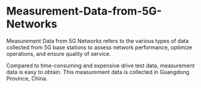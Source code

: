 # Measurement-Data-from-5G-Networks
Measurement Data from 5G Networks refers to the various types of data collected from 5G base stations to assess network performance, optimize operations, and ensure quality of service. 

Compared to time-consuming and expensive drive test data, measurement data is easy to obtain. This measurement data is collected in Guangdong Province, China. 

